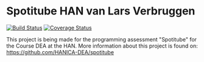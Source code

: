 # Spotitube HAN van Lars Verbruggen

[![Build Status](https://travis-ci.org/LarsVerbruggen/Spotitube.svg?branch=master)](https://travis-ci.org/LarsVerbruggen/Spotitube)
[![Coverage Status](https://coveralls.io/repos/github/LarsVerbruggen/Spotitube/badge.svg?branch=master)](https://coveralls.io/github/LarsVerbruggen/Spotitube?branch=master)


This project is being made for the programming assessment "Spotitube" for the Course DEA at the HAN.
More information about this project is found on: https://github.com/HANICA-DEA/spotitube

